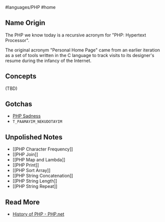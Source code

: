 #languages/PHP #home 
## Name Origin
The PHP we know today is a recursive acronym for "PHP: Hypertext Processor".

The original acronym "Personal Home Page" came from an earlier iteration as a set of tools written in the C language to track visits to its designer's resume during the infancy of the Internet.
## Concepts
(TBD)
## Gotchas
- [PHP Sadness](http://www.phpsadness.com/)
- `T_PAAMAYIM_NEKUDOTAYIM`
## Unpolished Notes
* [[PHP Character Frequency]]
* [[PHP Join]]
* [[PHP Map and Lambda]]
* [[PHP Print]]
* [[PHP Sort Array]]
* [[PHP String Concatenation]]
* [[PHP String Length]]
* [[PHP String Repeat]]
## Read More
- [History of PHP - PHP.net](https://www.php.net/manual/en/history.php.php)